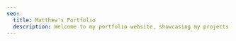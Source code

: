 ```yaml
---
seo:
  title: Matthew's Portfolio
  description: Welcome to my portfolio website, showcasing my projects and skills.
---
```

